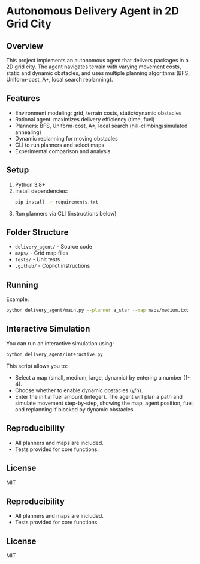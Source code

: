 # Autonomous Delivery Agent in 2D Grid City

## Overview
This project implements an autonomous agent that delivers packages in a 2D grid city. The agent navigates terrain with varying movement costs, static and dynamic obstacles, and uses multiple planning algorithms (BFS, Uniform-cost, A*, local search replanning).

## Features
- Environment modeling: grid, terrain costs, static/dynamic obstacles
- Rational agent: maximizes delivery efficiency (time, fuel)
- Planners: BFS, Uniform-cost, A*, local search (hill-climbing/simulated annealing)
- Dynamic replanning for moving obstacles
- CLI to run planners and select maps
- Experimental comparison and analysis

## Setup
1. Python 3.8+
2. Install dependencies:
   ```bash
   pip install -r requirements.txt
   ```
3. Run planners via CLI (instructions below)

## Folder Structure
- `delivery_agent/` - Source code
- `maps/` - Grid map files
- `tests/` - Unit tests
- `.github/` - Copilot instructions

## Running
Example:
```bash
python delivery_agent/main.py --planner a_star --map maps/medium.txt
```

## Interactive Simulation
You can run an interactive simulation using:
```bash
python delivery_agent/interactive.py
```
This script allows you to:
- Select a map (small, medium, large, dynamic) by entering a number (1-4).
- Choose whether to enable dynamic obstacles (y/n).
- Enter the initial fuel amount (integer).
The agent will plan a path and simulate movement step-by-step, showing the map, agent position, fuel, and replanning if blocked by dynamic obstacles.

## Reproducibility
- All planners and maps are included.
- Tests provided for core functions.

## License
MIT

## Reproducibility
- All planners and maps are included.
- Tests provided for core functions.

## License
MIT
